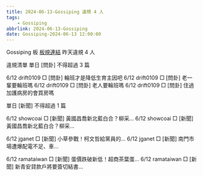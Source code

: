 ```yaml
---
title: 2024-06-13-Gossiping 違規 4 人
tags:
    - Gossiping
abbrlink: 2024-06-13-Gossiping
date: Gossiping-2024-06-13 12:00:00
---
```

Gossiping 板 [板規連結](https://www.ptt.cc/bbs/Gossiping/M.1637425085.A.07D.html)
昨天違規 4 人
<!-- more -->

違規清單
單日 [問卦] 不得超過 3 篇

6/12 drift0109 □ [問卦] 輪班才是降低生育主因吧
6/12 drift0109 □ [問卦] 老一輩要輪班嗎
6/12 drift0109 □ [問卦] 老人要輪班嗎
6/12 drift0109 □ [問卦] 住過加護病房的會買房嗎

單日 [新聞] 不得超過 1 篇

6/12 showcoai □ [新聞] 黃國昌喬新北藍白合？柳采…
6/12 showcoai □ [新聞] 黃國昌喬新北藍白合？柳采…

6/12 jganet □ [新聞] 小草參戰！柯文哲給黨員的…
6/12 jganet □ [新聞] 南門市場遭爆配電不足、車…

6/12 ramataiwan □ [新聞] 蛋價跌破新低！超商茶葉蛋…
6/12 ramataiwan □ [新聞] 新青安貸款戶將要簽切結書…